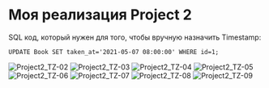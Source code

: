 # Моя реализация Project 2

SQL код, который нужен для того, чтобы вручную назначить Timestamp:
```
UPDATE Book SET taken_at='2021-05-07 08:00:00' WHERE id=1;
```

![Project2_TZ-02](https://user-images.githubusercontent.com/101993583/235651363-2fdd14f1-3297-42d4-9f9f-e23d54d87f57.png)
![Project2_TZ-03](https://user-images.githubusercontent.com/101993583/235651413-d5fae905-f826-4294-9041-95783a86e4c9.png)
![Project2_TZ-04](https://user-images.githubusercontent.com/101993583/235651457-e9127c50-eb3a-4fb7-8ffe-352dd3e95bda.png)
![Project2_TZ-05](https://user-images.githubusercontent.com/101993583/235651476-d44a4543-d1cc-478a-9427-a7e3cca09baf.png)
![Project2_TZ-06](https://user-images.githubusercontent.com/101993583/235651487-05251367-1515-46e8-8645-09cf4f5d14d8.png)
![Project2_TZ-07](https://user-images.githubusercontent.com/101993583/235651497-e83c8030-8495-45c8-8f29-a95d09f40420.png)
![Project2_TZ-08](https://user-images.githubusercontent.com/101993583/235651517-544bb063-014d-4673-b24b-37f1d8706015.png)
![Project2_TZ-09](https://user-images.githubusercontent.com/101993583/235651534-9ae3fff7-2012-4593-8615-b1f7ff1cad66.png)


